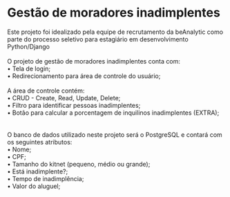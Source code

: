 <h1>Gestão de moradores inadimplentes</h1>

Este projeto foi idealizado pela equipe de recrutamento da beAnalytic como parte do processo seletivo para estagiário em desenvolvimento Python/Django
<br>
<br>
O projeto de gestão de moradores inadimplentes conta com:<br>
• Tela de login;<br>
• Redirecionamento para área de controle do usuário;<br>
<br>
    A área de controle contém:<br>
    • CRUD - Create, Read, Update, Delete;<br>
    • Filtro para identificar pessoas inadimplentes;<br>
    • Botão para calcular a porcentagem de inquilinos inadimplentes (EXTRA);<br>
<br>
<br>
O banco de dados utilizado neste projeto será o PostgreSQL e contará com os seguintes atributos:<br>
• Nome;<br>
• CPF;<br>
• Tamanho do kitnet (pequeno, médio ou grande);<br>
• Está inadimplente?;<br>
• Tempo de inadimplência;<br>
• Valor do aluguel;<br>
